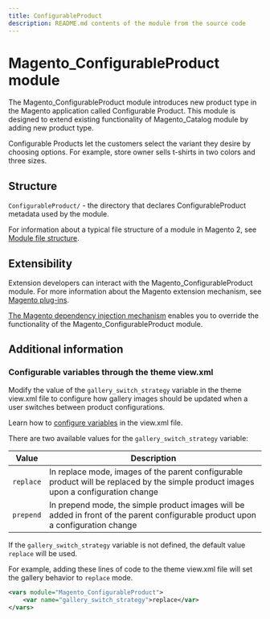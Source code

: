 ```yaml
---
title: ConfigurableProduct
description: README.md contents of the module from the source code
---
```


# Magento_ConfigurableProduct module

The Magento_ConfigurableProduct module introduces new product type in the Magento application called Configurable Product.
This module is designed to extend existing functionality of Magento_Catalog module by adding new product type.

Configurable Products let the customers select the variant they desire by choosing options.
For example, store owner sells t-shirts in two colors and three sizes.

## Structure

`ConfigurableProduct/` - the directory that declares ConfigurableProduct metadata used by the module.

For information about a typical file structure of a module in Magento 2, see [Module file structure](https://devdocs.magento.com/guides/v2.4/extension-dev-guide/build/module-file-structure.html#module-file-structure).

## Extensibility

Extension developers can interact with the Magento_ConfigurableProduct module. For more information about the Magento extension mechanism, see [Magento plug-ins](https://devdocs.magento.com/guides/v2.4/extension-dev-guide/plugins.html).

[The Magento dependency injection mechanism](https://devdocs.magento.com/guides/v2.4/extension-dev-guide/depend-inj.html) enables you to override the functionality of the Magento_ConfigurableProduct module.

## Additional information

### Configurable variables through the theme view.xml

Modify the value of the `gallery_switch_strategy` variable in the theme view.xml file to configure how gallery images should be updated when a user switches between product configurations.

Learn how to [configure variables](https://devdocs.magento.com/guides/v2.4/frontend-dev-guide/themes/theme-images.html#view_xml_vars) in the view.xml file.

There are two available values for the `gallery_switch_strategy` variable:

Value | Description
--- | ---
`replace` | In replace mode, images of the parent configurable product will be replaced by the simple product images upon a configuration change
`prepend` | In prepend mode, the simple product images will be added in front of the parent configurable product upon a configuration change

If the `gallery_switch_strategy` variable is not defined, the default value `replace` will be used.

For example, adding these lines of code to the theme view.xml file will set the gallery behavior to `replace` mode. 

```xml
<vars module="Magento_ConfigurableProduct">
    <var name="gallery_switch_strategy">replace</var>
</vars>
```
